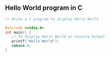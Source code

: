 
## Hello World program in C

```c
// Write a C program to display Hello World

#include <stdio.h>
int main() {
   // To display Hello World on Console Output
   printf("Hello World");
   return 0;
}
```